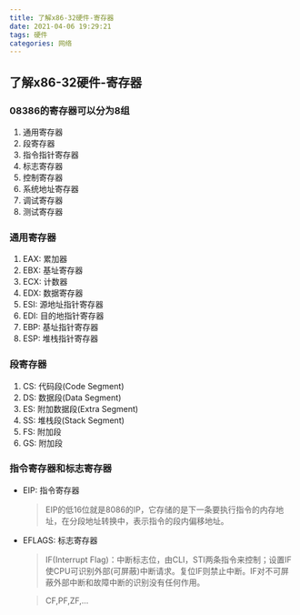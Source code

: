 ```yaml
---
title: 了解x86-32硬件-寄存器
date: 2021-04-06 19:29:21
tags: 硬件
categories: 网络
---
```


## 了解x86-32硬件-寄存器

### 08386的寄存器可以分为8组
1. 通用寄存器
1. 段寄存器
1. 指令指针寄存器
1. 标志寄存器
1. 控制寄存器
1. 系统地址寄存器
1. 调试寄存器
1. 测试寄存器

### 通用寄存器
1. EAX: 累加器
1. EBX: 基址寄存器
1. ECX: 计数器
1. EDX: 数据寄存器
1. ESI: 源地址指针寄存器
1. EDI: 目的地指针寄存器
1. EBP: 基址指针寄存器
1. ESP: 堆栈指针寄存器

### 段寄存器
1. CS: 代码段(Code Segment)
1. DS: 数据段(Data Segment)
1. ES: 附加数据段(Extra Segment)
1. SS: 堆栈段(Stack Segment)
1. FS: 附加段
1. GS: 附加段

### 指令寄存器和标志寄存器
- EIP: 指令寄存器
    > EIP的低16位就是8086的IP，它存储的是下一条要执行指令的内存地址，在分段地址转换中，表示指令的段内偏移地址。

- EFLAGS: 标志寄存器
    > IF(Interrupt Flag)：中断标志位，由CLI，STI两条指令来控制；设置IF使CPU可识别外部(可屏蔽)中断请求。复位IF则禁止中断。IF对不可屏蔽外部中断和故障中断的识别没有任何作用。
    
    > CF,PF,ZF,...

